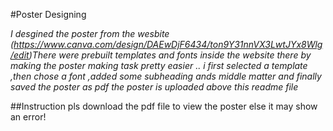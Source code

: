 #Poster Designing

*I desgined the poster from the wesbite (https://www.canva.com/design/DAEwDjF6434/ton9Y31nnVX3LwtJYx8Wlg/edit)There were prebuilt templates and fonts inside the  website  there by making the poster making task pretty easier .. i  first selected a template ,then chose a font ,added some subheading ands middle matter and finally saved the poster as pdf the poster is uploaded above this readme file*

##Instruction
   pls download the pdf file to view the poster else it may show an error!
